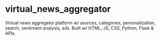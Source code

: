 # virtual_news_aggregator
Virtual news aggregator platform w/ sources, categories, personalization, search, sentiment analysis, ads. Built w/ HTML, JS, CSS, Python, Flask &amp; APIs.
